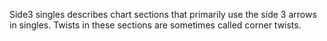 Side3 singles describes chart sections that primarily use the side 3 arrows in singles. Twists in these sections are sometimes called corner twists.